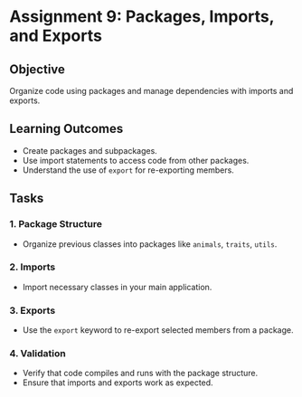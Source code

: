 
# Assignment 9: Packages, Imports, and Exports

## Objective
Organize code using packages and manage dependencies with imports and exports.

## Learning Outcomes
- Create packages and subpackages.
- Use import statements to access code from other packages.
- Understand the use of `export` for re-exporting members.

## Tasks

### 1. Package Structure
- Organize previous classes into packages like `animals`, `traits`, `utils`.

### 2. Imports
- Import necessary classes in your main application.

### 3. Exports
- Use the `export` keyword to re-export selected members from a package.

### 4. Validation
- Verify that code compiles and runs with the package structure.
- Ensure that imports and exports work as expected.
